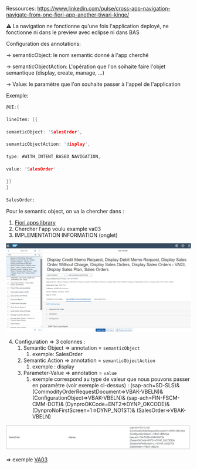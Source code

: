 Ressources:
https://www.linkedin.com/pulse/cross-app-navigation-navigate-from-one-fiori-app-another-tiwari-kinge/


⚠️ La navigation ne fonctionne qu'une fois l'application deployé, ne fonctionne ni dans le preview avec eclipse ni dans BAS


Configuration des annotations:

-> semanticObject: le nom semantic donné à l'app cherché

-> semanticObjectAction: L'opération que l'on soihaite faire l'objet semantique (display, create, manage, ...)

-> Value: le paramètre que l'on souhaite passer à l'appel de l'application

Exemple:

```C
@UI:{

lineItem: [{

semanticObject: 'SalesOrder',

semanticObjectAction: 'display',

type: #WITH_INTENT_BASED_NAVIGATION,

value: 'SalesOrder'

}]
}

SalesOrder;
```


Pour le semantic object, on va la chercher dans :
1. [Fiori apps library](https://fioriappslibrary.hana.ondemand.com/sap/fix/externalViewer/#/home)   
2. Chercher l'app voulu example va03
3. IMPLEMENTATION INFORMATION (onglet)

<img src="./images/Pasted image 20240929180407.png">

4. Configuration => 3 colonnes :
	1. Semantic Object => annotation = `semanticObject` 
		1. exemple: SalesOrder
	2. Semantic Action => annotation = `semanticObjectAction` 
		1. exemple : display
	3. Parameter-Value => annotation = `value` 
		1. exemple correspond au type de valeur que nous pouvons passer en paramètre (voir exemple ci-dessus) : (sap-ach=SD-SLS)& (CommodityOrderRequestDocument=>VBAK-VBELN)& (ConfigurationObject=>VBAK-VBELN)& (sap-ach=FIN-FSCM-CMM-DOT)& (DynproOKCode=ENT2=>DYNP_OKCODE)& (DynproNoFirstScreen=1=>DYNP_NO1ST)& (SalesOrder=>VBAK-VBELN)

<img src="./images/Pasted image 20240929180304.png">

=> exemple  [VA03](https://fioriappslibrary.hana.ondemand.com/sap/fix/externalViewer/#/detail/Apps('VA03')/S28OP)








